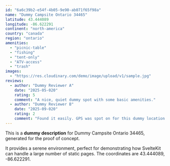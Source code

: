```yaml
---
id: "6a6c39b2-e54f-4b05-9e90-ab071f65f98a"
name: "Dummy Campsite Ontario 34465"
latitude: 43.444089
longitude: -86.622291
continent: "north-america"
country: "canada"
region: "ontario"
amenities:
  - "picnic-table"
  - "fishing"
  - "tent-only"
  - "ATV-access"
  - "trash"
images:
  - "https://res.cloudinary.com/demo/image/upload/v1/sample.jpg"
reviews:
  - author: "Dummy Reviewer A"
    date: "2025-05-020"
    rating: 5
    comment: "A nice, quiet dummy spot with some basic amenities."
  - author: "Dummy Reviewer B"
    date: "2025-09-020"
    rating: 2
    comment: "Found it easily. GPS was spot on for this dummy location."
---
```


This is a **dummy description** for Dummy Campsite Ontario 34465, generated for the proof of concept.

It provides a serene environment, perfect for demonstrating how SvelteKit can handle a large number of static pages. The coordinates are 43.444089, -86.622291.

